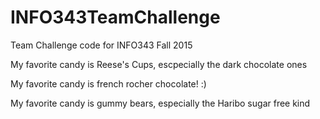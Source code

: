 # INFO343TeamChallenge
Team Challenge code for INFO343 Fall 2015

My favorite candy is Reese's Cups, escpecially the dark chocolate ones

My favorite candy is french rocher chocolate! :)

My favorite candy is gummy bears, especially the Haribo sugar free kind

